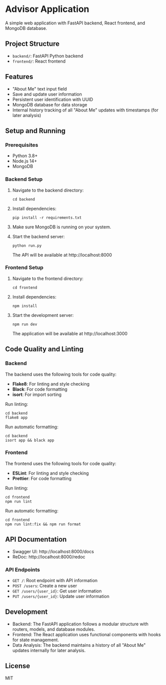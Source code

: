 # Advisor Application

A simple web application with FastAPI backend, React frontend, and MongoDB database.

## Project Structure

- `backend/`: FastAPI Python backend
- `frontend/`: React frontend

## Features

- "About Me" text input field
- Save and update user information
- Persistent user identification with UUID
- MongoDB database for data storage
- Internal history tracking of all "About Me" updates with timestamps (for later analysis)

## Setup and Running

### Prerequisites

- Python 3.8+
- Node.js 14+
- MongoDB

### Backend Setup

1. Navigate to the backend directory:
   ```
   cd backend
   ```

2. Install dependencies:
   ```
   pip install -r requirements.txt
   ```

3. Make sure MongoDB is running on your system.

4. Start the backend server:
   ```
   python run.py
   ```

   The API will be available at http://localhost:8000

### Frontend Setup

1. Navigate to the frontend directory:
   ```
   cd frontend
   ```

2. Install dependencies:
   ```
   npm install
   ```

3. Start the development server:
   ```
   npm run dev
   ```

   The application will be available at http://localhost:3000

## Code Quality and Linting

### Backend

The backend uses the following tools for code quality:

- **Flake8**: For linting and style checking
- **Black**: For code formatting
- **isort**: For import sorting

Run linting:
```
cd backend
flake8 app
```

Run automatic formatting:
```
cd backend
isort app && black app
```

### Frontend

The frontend uses the following tools for code quality:

- **ESLint**: For linting and style checking
- **Prettier**: For code formatting

Run linting:
```
cd frontend
npm run lint
```

Run automatic formatting:
```
cd frontend
npm run lint:fix && npm run format
```

## API Documentation

- Swagger UI: http://localhost:8000/docs
- ReDoc: http://localhost:8000/redoc

### API Endpoints

- `GET /`: Root endpoint with API information
- `POST /users`: Create a new user
- `GET /users/{user_id}`: Get user information
- `PUT /users/{user_id}`: Update user information

## Development

- Backend: The FastAPI application follows a modular structure with routers, models, and database modules.
- Frontend: The React application uses functional components with hooks for state management.
- Data Analysis: The backend maintains a history of all "About Me" updates internally for later analysis.

## License

MIT 